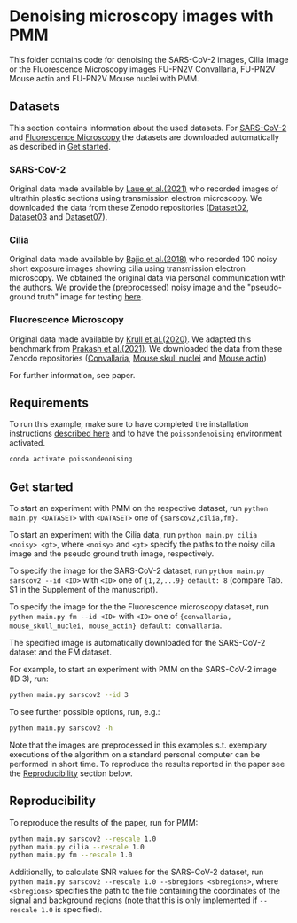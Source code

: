 # Denoising microscopy images with PMM

This folder contains code for denoising the SARS-CoV-2 images, Cilia image or the Fluorescence Microscopy images FU-PN2V Convallaria, FU-PN2V Mouse actin and FU-PN2V Mouse nuclei with PMM.

## Datasets

This section contains information about the used datasets. For [SARS-CoV-2](#sars-cov-2) and [Fluorescence Microscopy](#fluorescence-microscopy) the datasets are downloaded automatically as described in [Get started](#get-started).

### SARS-CoV-2

Original data made available by [Laue et al.(2021)](https://www.nature.com/articles/s41598-021-82852-7) who recorded images of ultrathin plastic sections using transmission electron microscopy. We downloaded the data from these Zenodo repositories ([Dataset02](https://zenodo.org/record/3985103#.ZHcVMmFBzJU), [Dataset03](https://zenodo.org/record/3985110#.ZHcVL2FBzJU) and [Dataset07](https://zenodo.org/record/3986580#.Ypd6onVBxH5)).

### Cilia

Original data made available by [Bajic et al.(2018)](https://ieeexplore.ieee.org/document/8363721) who recorded 100 noisy short exposure images showing cilia using transmission electron microscopy. We obtained the original data via personal communication with the authors.  We provide the (preprocessed) noisy image and the "pseudo-ground truth" image for testing [here](https://cloud.uol.de/s/KFYwzQ5jYdjrPoi).

### Fluorescence Microscopy

Original data made available by [Krull et al.(2020)](https://doi.org/10.3389/fcomp.2020.00005). We adapted this benchmark from [Prakash et al.(2021)](https://openreview.net/forum?id=agHLCOBM5jP). We downloaded the data from these Zenodo repositories ([Convallaria](https://doi.org/10.5281/zenodo.5156913), [Mouse skull nuclei](https://doi.org/10.5281/zenodo.5156960) and [Mouse actin](https://doi.org/10.5281/zenodo.5156937))

For further information, see paper.

## Requirements

To run this example, make sure to have completed the installation instructions [described here](../../README.md) and to have the `poissondenoising` environment activated.

```bash
conda activate poissondenoising
```

## Get started

To start an experiment with PMM on the respective dataset, run `python main.py <DATASET>` with `<DATASET>` one of `{sarscov2,cilia,fm}`.

To start an experiment with the Cilia data, run `python main.py cilia <noisy> <gt>`, where `<noisy>` and `<gt>` specify the paths to the noisy cilia image and the pseudo ground truth image, respectively.

To specify the image for the SARS-CoV-2 dataset, run `python main.py sarscov2 --id <ID>` with `<ID>` one of `{1,2,...9} default: 8` (compare Tab. S1 in the Supplement of the manuscript).

To specify the image for the the Fluorescence microscopy dataset, run `python main.py fm --id <ID>` with `<ID>` one of `{convallaria, mouse_skull_nuclei, mouse_actin} default: convallaria`.

The specified image is automatically downloaded for the SARS-CoV-2 dataset and the FM dataset.

For example, to start an experiment with PMM on the SARS-CoV-2 image (ID 3), run:

```bash
python main.py sarscov2 --id 3
```

To see further possible options, run, e.g.:

```bash
python main.py sarscov2 -h 
```

Note that the images are preprocessed in this examples s.t. exemplary executions of the algorithm on a standard personal computer can be performed in short time.
To reproduce the results reported in the paper see the [Reproducibility](#reproducibility) section below.

## Reproducibility

To reproduce the results of the paper, run for PMM:

```bash
python main.py sarscov2 --rescale 1.0
python main.py cilia --rescale 1.0
python main.py fm --rescale 1.0 
```

Additionally, to calculate SNR values for the SARS-CoV-2 dataset, run `python main.py sarscov2 --rescale 1.0 --sbregions <sbregions>`, where `<sbregions>` specifies the path to the file containing the coordinates of the signal and background regions (note that this is only implemented if `--rescale 1.0` is specified).
